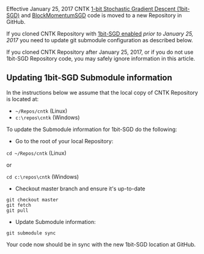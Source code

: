 Effective January 25, 2017 CNTK [1-bit Stochastic Gradient Descent (1bit-SGD)](./Enabling-1bit-SGD) and [BlockMomentumSGD](./Multiple-GPUs-and-machines#22-block-momentum-sgd) code is moved to a new Repository in GitHub.

If you cloned CNTK Repository with [1bit-SGD enabled](./Enabling-1bit-SGD) *prior to January 25, 2017* you need to update git submodule configuration as described below.

If you cloned CNTK Repository after January 25, 2017, or if you do not use 1bit-SGD Repository code, you may safely ignore information in this article.

## Updating 1bit-SGD Submodule information

In the instructions below we assume that the local copy of CNTK Repository is located at:

* `~/Repos/cntk` (Linux)
* `c:\repos\cntk` (Windows)

To update the Submodule information for 1bit-SGD do the following:

* Go to the root of your local Repository:

```cd ~/Repos/cntk``` (Linux)

or

```cd c:\repos\cntk``` (Windows)

* Checkout master branch and ensure it's up-to-date
```
git checkout master
git fetch
git pull
```

* Update Submodule information:

```git submodule sync```

Your code now should be in sync with the new 1bit-SGD location at GitHub.